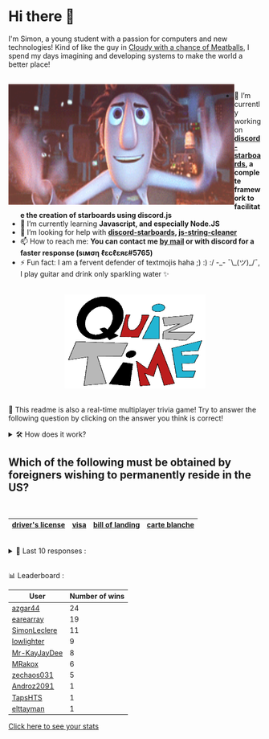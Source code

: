 # Hi there 👋

I'm Simon, a young student with a passion for computers and new technologies!
Kind of like the guy in [Cloudy with a chance of Meatballs](https://www.youtube.com/watch?v=dQw4w9WgXcQ), I spend my days imagining and developing systems to make the world a better place!

<br>

<img width="450" height="240" src="./assets/cloudyWithAChanceOfMeatBalls.gif" align=left>

- 🔭 I’m currently working on **[discord-starboards](https://github.com/SimonLeclere/discord-starboards), a complete framework to facilitate the creation of starboards using discord.js**
- 🌱 I’m currently learning **Javascript, and especially Node.JS**
- 🤔 I’m looking for help with **[discord-starboards](https://github.com/SimonLeclere/discord-starboards), [js-string-cleaner](https://github.com/SimonLeclere/Js-String-Cleaner)**
- 📫 How to reach me: **You can contact me [by mail](mailto:simon-leclere@orange.fr) or with discord for a faster response (sιмση ℓεcℓεяε#5765)**
- ⚡ Fun fact: I am a fervent defender of textmojis haha ;) :) :/ -\_- ¯\\\_(ツ)\_/¯, I play guitar and drink only sparkling water ✨

<br>

<center><img width="280" height="187" src="./assets/quizTime.gif"></center>

<br>

🎲 This readme is also a real-time multiplayer trivia game! Try to answer the following question by clicking on the answer you think is correct!
<details>
  <summary>🛠️ How does it work?</summary>
  Each answer is a link to a pre-filled issue. When you press "Submit new issue", it triggers a Github action workflow that compares your answer with the correct answer, finds a new question and updates the readme.md file. Not bad huh?! This whole process only takes about 20 seconds!
</details>

## Which of the following must be obtained by foreigners wishing to permanently reside in the US?

<br>

| [driver's license](https://github.com/SimonLeclere/SimonLeclere/issues/new?title=quiz%7C5104%7Cdriver's%20license&body=Just%20click%20'Submit%20new%20issue'.) | [visa](https://github.com/SimonLeclere/SimonLeclere/issues/new?title=quiz%7C5104%7Cvisa&body=Just%20click%20'Submit%20new%20issue'.) | [bill of landing](https://github.com/SimonLeclere/SimonLeclere/issues/new?title=quiz%7C5104%7Cbill%20of%20landing&body=Just%20click%20'Submit%20new%20issue'.) | [carte blanche](https://github.com/SimonLeclere/SimonLeclere/issues/new?title=quiz%7C5104%7Ccarte%20blanche&body=Just%20click%20'Submit%20new%20issue'.) |
| - | - | - | - | 

<br>

<details>
  <summary>📒 Last 10 responses :</summary>

- **azgar44** answered **Credit** to `What type of card is typically used to make purchases at stores?` (Good answer)
- **azgar44** answered **Cockney** to `A Londoner born within earshot of the St. Mary-le-Bow bells is said to be what?` (Good answer)
- **azgar44** answered **True** to `The Hundred Years&#039; War was fought for more than a hundred years.` (Good answer)
- **azgar44** answered **$10** to `If you have a 'sawbuck' how much money do you have?` (Good answer)
- **azgar44** answered **Ares** to `In Greek mythology, who abandoned his mother and sister to fight alongside the Trojans?` (Good answer)
- **azgar44** answered **Blanche** to `Who is the leader of Team Mystic in Pok&eacute;mon Go?` (Good answer)
- **SimonLeclere** answered **Android** to `This mobile OS held the largest market share in 2012.` (Wrong answer)
- **SimonLeclere** answered **Requiem for a Dream** to `What is the theme song of "Neon Genesis Evangelion"?` (Wrong answer)
- **SimonLeclere** answered **Republic of Taiwan** to `Due to the Nagoya Resolution, China agreed to allow Taiwan to compete separately in international sporting events under what name?` (Wrong answer)
- **elttayman** answered **Scarecrow** to `In the Batman comics, by what other name is the villain Dr. Jonathan Crane known?` (Good answer)

</details>

<br>

📊 Leaderboard :

| User | Number of wins |
|-|-|
| [azgar44](https://github.com/azgar44) | 24 |
| [earearray](https://github.com/earearray) | 19 |
| [SimonLeclere](https://github.com/SimonLeclere) | 11 |
| [lowlighter](https://github.com/lowlighter) | 9 |
| [Mr-KayJayDee](https://github.com/Mr-KayJayDee) | 8 |
| [MRakox](https://github.com/MRakox) | 6 |
| [zechaos031](https://github.com/zechaos031) | 5 |
| [Androz2091](https://github.com/Androz2091) | 1 |
| [TapsHTS](https://github.com/TapsHTS) | 1 |
| [elttayman](https://github.com/elttayman) | 1 |

[Click here to see your stats](https://github.com/SimonLeclere/SimonLeclere/issues/new?title=MyStats&body=Just%20click%20%27Submit%20new%20issue%27.)